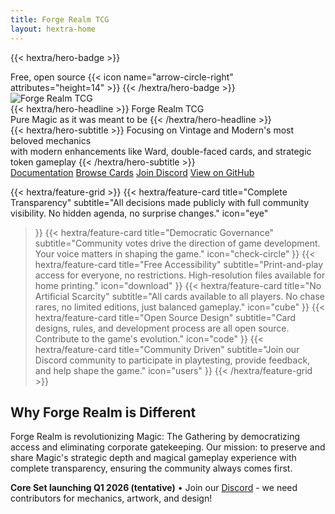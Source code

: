 ```yaml
---
title: Forge Realm TCG
layout: hextra-home
---
```


{{< hextra/hero-badge >}}

  <div class="hx:w-2 hx:h-2 hx:rounded-full hx:bg-primary-400"></div>
  <span>Free, open source</span>
  {{< icon name="arrow-circle-right" attributes="height=14" >}}
{{< /hextra/hero-badge >}}

<div class="hx:mt-6 hx:mb-6 hx:text-center">
<img src="/images/forge-realm-main-wide.webp" alt="Forge Realm TCG" style="max-width: 475px;" class="hx:mx-auto hx:rounded-lg hx:shadow-lg" />
</div>

<div class="hx:mt-6 hx:mb-6">
{{< hextra/hero-headline >}}
  Forge Realm TCG&nbsp;<br class="hx:sm:block hx:hidden" />Pure Magic as it was meant to be
{{< /hextra/hero-headline >}}
</div>

<div class="hx:mb-12">
{{< hextra/hero-subtitle >}}
  Focusing on Vintage and Modern's most beloved mechanics&nbsp;<br class="hx:sm:block hx:hidden" />with modern enhancements like Ward, double-faced cards, and strategic token gameplay
{{< /hextra/hero-subtitle >}}
</div>

<div class="hx:mb-6 hx:flex hx:flex-wrap hx:gap-4 hx:justify-center hx:md:justify-start">
  <a class="fr-btn fr-btn--secondary" href="/docs">Documentation</a>
  <a class="fr-btn fr-btn--secondary" href="/docs/cards">Browse Cards</a>
  <a class="fr-btn fr-btn--secondary" href="https://discord.gg/KQTY8DfY" target="_blank" rel="noreferrer">Join Discord</a>
  <a class="fr-btn fr-btn--secondary" href="https://github.com/dunamismax/forge-realm" target="_blank" rel="noreferrer">View on GitHub</a>
</div>

<div class="hx:mt-6"></div>

{{< hextra/feature-grid >}}
  {{< hextra/feature-card
    title="Complete Transparency"
    subtitle="All decisions made publicly with full community visibility. No hidden agenda, no surprise changes."
    icon="eye"
  >}}
  {{< hextra/feature-card
    title="Democratic Governance"
    subtitle="Community votes drive the direction of game development. Your voice matters in shaping the game."
    icon="check-circle"
  >}}
  {{< hextra/feature-card
    title="Free Accessibility"
    subtitle="Print-and-play access for everyone, no restrictions. High-resolution files available for home printing."
    icon="download"
  >}}
  {{< hextra/feature-card
    title="No Artificial Scarcity"
    subtitle="All cards available to all players. No chase rares, no limited editions, just balanced gameplay."
    icon="cube"
  >}}
  {{< hextra/feature-card
    title="Open Source Design"
    subtitle="Card designs, rules, and development process are all open source. Contribute to the game's evolution."
    icon="code"
  >}}
  {{< hextra/feature-card
    title="Community Driven"
    subtitle="Join our Discord community to participate in playtesting, provide feedback, and help shape the game."
    icon="users"
  >}}
{{< /hextra/feature-grid >}}

<div class="hx:mt-12"></div>

## Why Forge Realm is Different

Forge Realm is revolutionizing Magic: The Gathering by democratizing access and
eliminating corporate gatekeeping. Our mission: to preserve and share Magic's
strategic depth and magical gameplay experience with complete transparency,
ensuring the community always comes first.

**Core Set launching Q1 2026 (tentative)** • Join our
[Discord](https://discord.gg/KQTY8DfY) - we need contributors for mechanics,
artwork, and design!
